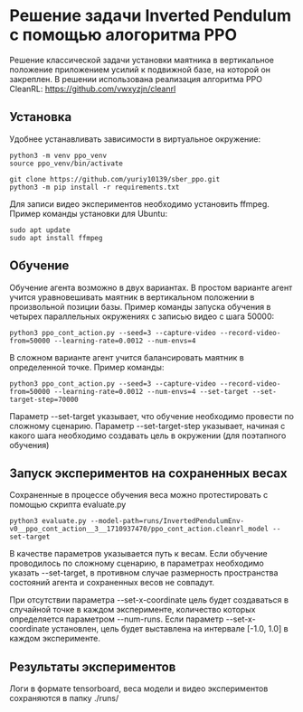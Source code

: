 # Решение задачи Inverted Pendulum с помощью алогоритма PPO
Решение классической задачи установки маятника в вертикальное положение приложением усилий к подвижной базе, на которой он закреплен. 
В решении использована реализация алгоритма PPO CleanRL: https://github.com/vwxyzjn/cleanrl 

## Установка
Удобнее устанавливать зависимости в виртуальное окружение:
```
python3 -m venv ppo_venv
source ppo_venv/bin/activate

git clone https://github.com/yuriy10139/sber_ppo.git
python3 -m pip install -r requirements.txt
```

Для записи видео экспериментов необходимо установить ffmpeg. Пример команды установки для Ubuntu:

```
sudo apt update
sudo apt install ffmpeg
```

## Обучение
Обучение агента возможно в двух вариантах. В простом варианте агент учится уравновешивать маятник в вертикальном положении в произвольной позиции базы. 
Пример команды запуска обучения в четырех параллельных окружениях с записью видео с шага 50000:
```
python3 ppo_cont_action.py --seed=3 --capture-video --record-video-from=50000 --learning-rate=0.0012 --num-envs=4
```

В сложном варианте агент учится балансировать маятник в определенной точке. Пример команды:
```
python3 ppo_cont_action.py --seed=3 --capture-video --record-video-from=50000 --learning-rate=0.0012 --num-envs=4 --set-target --set-target-step=70000
```
Параметр --set-target указывает, что обучение необходимо провести по сложному сценарию. 
Параметр --set-target-step указывает, начиная с какого шага необходимо создавать цель в окружении (для поэтапного обучения)

## Запуск экспериментов на сохраненных весах
Сохраненные в процессе обучения веса можно протестировать с помощью скрипта evaluate.py
```
python3 evaluate.py --model-path=runs/InvertedPendulumEnv-v0__ppo_cont_action__3__1710937470/ppo_cont_action.cleanrl_model --set-target
```
В качестве параметров указывается путь к весам. Если обучение проводилось по сложному сценарию, в параметрах необходимо указать --set-target, в противном случае размерность
пространства состояний агента и сохраненных весов не совпадут.

При отсутствии параметра --set-x-coordinate цель будет создаваться в случайной точке в каждом эксперименте, количество которых определяется параметром --num-runs.
Если параметр --set-x-coordinate установлен, цель будет выставлена на интервале [-1.0, 1.0] в каждом эксперименте.

## Результаты экспериментов
Логи в формате tensorboard, веса модели и видео экспериментов сохраняются в папку ./runs/
